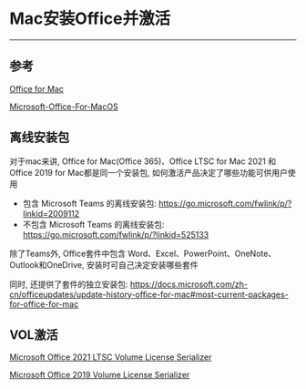 # Mac安装Office并激活

---

## 参考

[Office for Mac](https://docs.microsoft.com/zh-cn/deployoffice/mac/deployment-options-for-office-for-mac)

[Microsoft-Office-For-MacOS](https://github.com/alsyundawy/Microsoft-Office-For-MacOS)

## 离线安装包

对于mac来讲, Office for Mac(Office 365)、Office LTSC for Mac 2021 和 Office 2019 for Mac都是同一个安装包, 如何激活产品决定了哪些功能可供用户使用

- 包含 Microsoft Teams 的离线安装包: https://go.microsoft.com/fwlink/p/?linkid=2009112
- 不包含 Microsoft Teams 的离线安装包: https://go.microsoft.com/fwlink/p/?linkid=525133

除了Teams外, Office套件中包含 Word、Excel、PowerPoint、OneNote、Outlook和OneDrive, 安装时可自己决定安装哪些套件

同时, 还提供了套件的独立安装包: https://docs.microsoft.com/zh-cn/officeupdates/update-history-office-for-mac#most-current-packages-for-office-for-mac

## VOL激活

[Microsoft Office 2021 LTSC Volume License Serializer](https://s.id/1d4gZ)

[Microsoft Office 2019 Volume License Serializer](https://s.id/1d4hh)